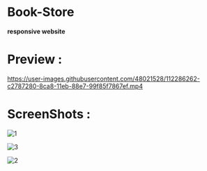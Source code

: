 # Book-Store 
<b>responsive website </b>



# Preview : 
https://user-images.githubusercontent.com/48021528/112286262-c2787280-8ca8-11eb-88e7-99f85f7867ef.mp4



# ScreenShots : 

![1](https://user-images.githubusercontent.com/48021528/112287148-ae814080-8ca9-11eb-8346-19489a98c62a.jpg)

![3](https://user-images.githubusercontent.com/48021528/112287180-b8a33f00-8ca9-11eb-8ae3-7a1eee083c27.jpg)

![2](https://user-images.githubusercontent.com/48021528/112287191-bc36c600-8ca9-11eb-87c9-ebeba8488493.jpg)
